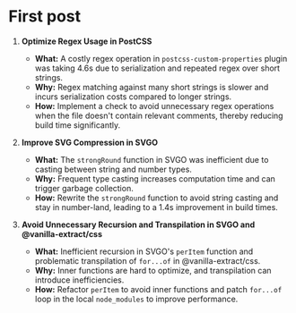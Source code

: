 # First post

1. **Optimize Regex Usage in PostCSS**

   - **What:** A costly regex operation in `postcss-custom-properties` plugin was taking 4.6s due to serialization and repeated regex over short strings.
   - **Why:** Regex matching against many short strings is slower and incurs serialization costs compared to longer strings.
   - **How:** Implement a check to avoid unnecessary regex operations when the file doesn't contain relevant comments, thereby reducing build time significantly.

2. **Improve SVG Compression in SVGO**

   - **What:** The `strongRound` function in SVGO was inefficient due to casting between string and number types.
   - **Why:** Frequent type casting increases computation time and can trigger garbage collection.
   - **How:** Rewrite the `strongRound` function to avoid string casting and stay in number-land, leading to a 1.4s improvement in build times.

3. **Avoid Unnecessary Recursion and Transpilation in SVGO and @vanilla-extract/css**
   - **What:** Inefficient recursion in SVGO's `perItem` function and problematic transpilation of `for...of` in @vanilla-extract/css.
   - **Why:** Inner functions are hard to optimize, and transpilation can introduce inefficiencies.
   - **How:** Refactor `perItem` to avoid inner functions and patch `for...of` loop in the local `node_modules` to improve performance.
